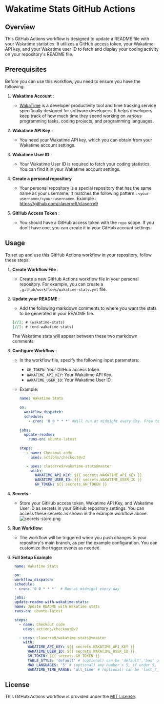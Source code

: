 [//]: # (wakatime-stats)
[//]: # (end-wakatime-stats)


# Wakatime Stats GitHub Actions


## Overview

This GitHub Actions workflow is designed to update a README file with your Wakatime statistics. It utilizes a GitHub access token, your Wakatime API key, and your Wakatime user ID to fetch and display your coding activity on your repository's README file.

## Prerequisites

Before you can use this workflow, you need to ensure you have the following:

1. **Wakatime Account** :
   - [WakaTime](https://wakatime.com/) is a developer productivity tool and time tracking service specifically designed for software developers. 
   It helps developers keep track of how much time they spend working on various programming tasks, coding projects, 
   and programming languages.

2. **Wakatime API Key** :
   - You need your Wakatime API key, which you can obtain from your Wakatime account settings.

3. **Wakatime User ID** :
   - Your Wakatime User ID is required to fetch your coding statistics. 
   You can find it in your Wakatime account settings.
4. **Create a personal repository**
   - Your personal repository is a special repository that has the same name as your username. 
   It matches the following pattern : ```<your-username>/<your-username>```. Example : https://github.com/claserre9/claserre9

5. **GitHub Access Token** :
   - You should have a GitHub access token with the `repo` scope. If you don't have one, you can create it in your GitHub 
   account settings.

     
## Usage

To set up and use this GitHub Actions workflow in your repository, follow these steps:

1. **Create Workflow File** :
    - Create a new GitHub Actions workflow file in your personal repository.
   For example, you can create a `.github/workflows/wakatime-stats.yml` file.

2. **Update your README** :
   - Add the following markdown comments to where you want the stats to be generated in your README file.
   ```markdown
   [//]: # (wakatime-stats)
   [//]: # (end-wakatime-stats)
   ```
   The Wakatime stats will appear between these two markdown comments

3. **Configure Workflow** :
    - In the workflow file, specify the following input parameters:
        - `GH_TOKEN`: Your GitHub access token.
        - `WAKATIME_API_KEY`: Your Wakatime API Key.
        - `WAKATIME_USER_ID`: Your Wakatime User ID.

    - Example:
      ```yaml
      name: Wakatime Stats
 
      on:
        workflow_dispatch:
        schedule:
          - cron: '0 0 * * *' #Will run at midnight every day. Free to change according to your needs
 
      jobs:
        update-readme:
          runs-on: ubuntu-latest
 
      steps:
         - name: Checkout code
           uses: actions/checkout@v2

         - uses: claserre9/wakatime-stats@master
           with:
             WAKATIME_API_KEY: ${{ secrets.WAKATIME_API_KEY }}
             WAKATIME_USER_ID: ${{ secrets.WAKATIME_USER_ID }}
             GH_TOKEN: ${{ secrets.GH_TOKEN }}
      ```

4. **Secrets** :
    - Store your GitHub access token, Wakatime API Key, and Wakatime User ID as secrets in your GitHub repository settings. 
   You can access these secrets as shown in the example workflow above.
   ![secrets-store.png](https://dgn6ny9xamu9c.cloudfront.net/secrets-store.png)

5. **Run Workflow**:
    - The workflow will be triggered when you push changes to your repository's main branch, as per the example configuration. 
   You can customize the trigger events as needed.

6. **Full Setup Example**
   ```yaml
    name: Wakatime Stats

    on:
    workflow_dispatch:
    schedule:
    - cron: '0 0 * * *'  # Run at midnight every day

    jobs:
    update-readme-with-wakatime-stats:
    name: Update README with Wakatime stats
    runs-on: ubuntu-latest

    steps:
      - name: Checkout code
        uses: actions/checkout@v2

      - uses: claserre9/wakatime-stats@vmaster
        with:
          WAKATIME_API_KEY: ${{ secrets.WAKATIME_API_KEY }}
          WAKATIME_USER_ID: ${{ secrets.WAKATIME_USER_ID }}
          GH_TOKEN: ${{ secrets.GH_TOKEN }}
          TABLE_STYLE: 'default' # (optional) can be 'default','box' or 'box-double'
          MAX_LANGUAGES: '5' # (optional) any number > 5, if under 5, this will be set to 5
          WAKATIME_TIME_RANGE: 'all_time' # (optional) can be 'last_7_days', 'last_30_days', 'last_6_months' or 'last_year'
   ```

## License

This GitHub Actions workflow is provided under the [MIT License](https://opensource.org/license/mit/).
